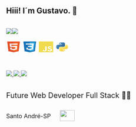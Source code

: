 <article>
<div dir="auto">
<h2>Hiii! I´m Gustavo. 👋</h2>
<br>
</div>
<div align="center" dir="auto" style="display:flex" >
<div>
<a href="https://github.com/Gustavotp443">
<img src="https://github-readme-stats.vercel.app/api?username=gustavotp443&show_icons=true&theme=tokyonight" height="180px" style="max-width:100%"/>
</div>
<div>
<img src="https://github-readme-stats.vercel.app/api/top-langs/?username=gustavotp443&layout=compact&theme=tokyonight" height="180px" style="max-width:100%"/>
</a>
</div>
</div>
<br>

<div dir="auto">
<img src="https://raw.githubusercontent.com/devicons/devicon/master/icons/html5/html5-original.svg" height="30px" width="40px">
<img src="https://raw.githubusercontent.com/devicons/devicon/master/icons/css3/css3-original.svg" height="30px" width="40px">
<img src="https://raw.githubusercontent.com/devicons/devicon/master/icons/javascript/javascript-plain.svg" height="30px" width="40px">
<img src="https://raw.githubusercontent.com/devicons/devicon/master/icons/python/python-original.svg" height="30px" width="40px">
</div>
<h2 dir="auto"></h2>
<br>
<div>
<a href="https://www.instagram.com/guustavo_007/">
<img src="https://img.shields.io/badge/Instagram-E4405F?style=for-the-badge&logo=instagram&logoColor=white">
</a>
<a href="mailto:gustavotp443@gmail.com">
<img src="https://img.shields.io/badge/Gmail-D14836?style=for-the-badge&logo=gmail&logoColor=white">
</a>
<a href="https://www.linkedin.com/in/gustavo-teixeira-pardini-0ab2641b7/">
<img src="https://img.shields.io/badge/LinkedIn-0077B5?style=for-the-badge&logo=linkedin&logoColor=white">
</a>
</div>
<br>
<div>
<p style="font-size:20px;">Future Web Developer Full Stack 🚀😎
</div>
<div>
<p style="font-size:16px;"> Santo André-SP 
<img src="https://static.webshopapp.com/shops/094414/files/055912872/brazil-flag-emoji-free-download.jpg" height="30px;" width="40px" style="position:relative; left:20px; top:8px;"/>
</div>
</article>
